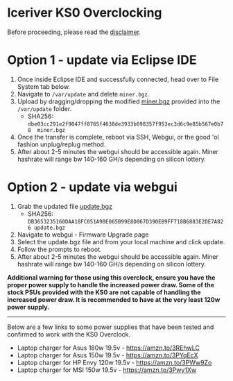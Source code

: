 # Iceriver KS0 Overclocking

Before proceeding, please read the [disclaimer](../DISCLAIMER.md).

# Option 1 - update via Eclipse IDE
1. Once inside Eclipse IDE and successfully connected, head over to File System tab below.
2. Navigate to `/var/update` and delete `miner.bgz`. 
3. Upload by dragging/dropping the modified [miner.bgz](./files/miner.bgz) provided into the `/var/update` folder.  
    - SHA256: `dbe03cc291e2f9047ff8765f4638de3933b698357f953ec3d6c9e85b567e0b78  miner.bgz`
4. Once the transfer is complete, reboot via SSH, Webgui, or the good 'ol fashion unplug/replug method.
5. After about 2-5 minutes the webgui should be accessible again.  Miner hashrate will range bw 140-160 GH/s depending on silicon lottery.

# Option 2 - update via webgui
1. Grab the updated file [update.bgz](./files/update.bgz)
    - SHA256: `DB3653235160DAA18FC051A90E065B99E8D067D390EB9FF718B6883E2DE7A826 update.bgz`
2. Navigate to webgui - Firmware Upgrade page
3. Select the update.bgz file and from your local machine and click update.
4. Follow the prompts to reboot.
5. After about 2-5 minutes the webgui should be accessible again.  Miner hashrate will range bw 140-160 GH/s depending on silicon lottery.

**Additional warning for those using this overclock, ensure you have the proper power supply to handle the increased power draw.  Some of the stock PSUs provided with the KS0 are not capable of handling the increased power draw. It is recommended to have at the very least 120w power supply.**

----------------------------
Below are a few links to some power supplies that have been tested and confirmed to work with the KS0 Overclock.
- Laptop charger for Asus 180w 19.5v - https://amzn.to/3REhwLC
- Laptop charger for Asus 150w 19.5v - https://amzn.to/3PYqEcX
- Laptop charger for HP Envy 120w 19.5v - https://amzn.to/3PWw9Zo
- Laptop charger for MSI 150w 19.5v - https://amzn.to/3Pwy1Xw